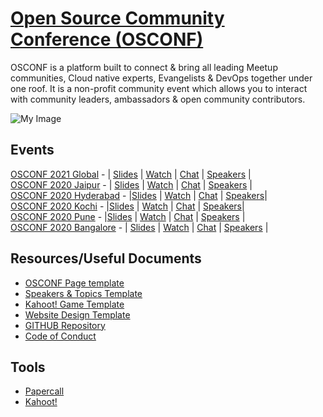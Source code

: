 # [Open Source Community Conference (OSCONF)](https://osconf.collabnix.com)

OSCONF is a platform built to connect & bring all leading Meetup communities, Cloud native experts, Evangelists & DevOps together under one roof. It is a non-profit community event which allows you to interact with community leaders, ambassadors & open community contributors.


 ![My Image](https://github.com/collabnix/osconf/blob/master/images/osconf2021.jpeg)
 
## Events

[OSCONF 2021 Global](https://osconf2021.collabnix.com/) - | [Slides](https://github.com/collabnix/osconf/tree/master/2021/april)
| [Watch](https://www.youtube.com/watch?v=Eo-wsdrtn-E) | [Chat]() | [Speakers](https://osconf2021.collabnix.com) | <br>
[OSCONF 2020 Jaipur](https://osconf-jaipur.collabnix.com/) - | [Slides](https://github.com/collabnix/osconf/tree/master/2020/jaipur)
| [Watch](https://www.youtube.com/watch?v=RVToPqD5VIA) | [Chat]() | [Speakers](https://osconf.collabnix.com) | <br>
[OSCONF 2020 Hyderabad](https://osconfhyd.collabnix.com/) - |[Slides](https://github.com/collabnix/osconf/blob/master/2020/hyderabad/README.md) | [Watch](https://www.youtube.com/watch?v=GtAouGq_7zQ&t=4572s) | [Chat]() | [Speakers](https://osconfhyd.collabnix.com)| <br>
[OSCONF 2020 Kochi](https://osconf-kochi.collabnix.com) - |[Slides](https://github.com/collabnix/osconf/blob/master/2020/kochi/slides/README.md) | [Watch](https://www.youtube.com/watch?v=FCowKouwCE0) | [Chat]() | [Speakers](https://osconf-kochi.collabnix.com)| <br>
[OSCONF 2020 Pune](https://osconf.collabnix.com) - |[Slides](https://github.com/collabnix/osconf/blob/master/2020/pune/slides/README.md) | [Watch](https://www.youtube.com/watch?v=uHCyNTHZhKk) | [Chat]() | [Speakers](https://osconf.collabnix.com) | <br>
[OSCONF 2020 Bangalore](https://osconf.collabnix.com) - | [Slides](https://github.com/collabnix/osconf/blob/master/2020/bangalore/slides/README.md)
| [Watch](https://www.youtube.com/watch?v=CDcj_2Ip_-U&t=10s) | [Chat]() | [Speakers](https://osconf.collabnix.com) |

## Resources/Useful Documents

- [OSCONF Page template](https://github.com/collabnix/osconf/blob/master/templates/docs/for-meetup.md)
- [Speakers & Topics Template]()
- [Kahoot! Game Template](https://github.com/collabnix/osconf/blob/master/templates/docs/for-kahoot.md)
- [Website Design Template](https://github.com/collabnix/osconf/blob/master/templates/docs/for-website.md)
- [GITHUB Repository](https://github.com/collabnix/osconf)
- [Code of Conduct](https://github.com/collabnix/osconf/blob/master/code-of-conduct.md)

## Tools

- [Papercall](https://papercall.io)
- [Kahoot!](https://www.kahoot.it)

